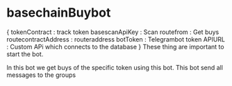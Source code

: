 # basechainBuybot
 {
 tokenContract : track token 
 basescanApiKey : Scan
 routefrom : Get buys
 routecontractAddress : routeraddress
 botToken : Telegrambot token
 APIURL : Custom APi which connects to the database
 }
These thing are important to start the bot.

In this bot we get buys of the specific token using this bot. This bot send all messages to the groups